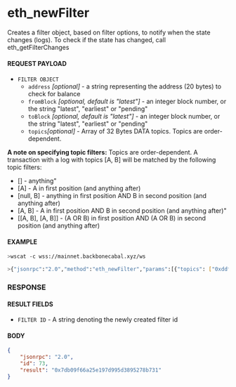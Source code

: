 # eth_newFilter

Creates a filter object, based on filter options, to notify when the state changes (logs). To check if the state has
changed, call eth_getFilterChanges

#### REQUEST PAYLOAD

-   `FILTER OBJECT`
    -   `address` _[optional]_ - a string representing the address (20 bytes) to check for balance
    -   `fromBlock` _[optional, default is "latest"]_ - an integer block number, or the string "latest", "earliest" or
        "pending"
    -   `toBlock` _[optional, default is "latest"]_ - an integer block number, or the string "latest", "earliest" or
        "pending"
    -   `topics`_[optional]_ - Array of 32 Bytes DATA topics. Topics are order-dependent.

**A note on specifying topic filters:** Topics are order-dependent. A transaction with a log with topics [A, B] will be
matched by the following topic filters:

-   [] - anything"
-   [A] - A in first position (and anything after)
-   [null, B] - anything in first position AND B in second position (and anything after)
-   [A, B] - A in first position AND B in second position (and anything after)"
-   \[[A, B], [A, B]] - (A OR B) in first position AND (A OR B) in second position (and anything after)

#### EXAMPLE

```bash
>wscat -c wss://mainnet.backbonecabal.xyz/ws

>{"jsonrpc":"2.0","method":"eth_newFilter","params":[{"topics": ["0xddf252ad1be2c89b69c2b068fc378daa952ba7f163c4a11628f55a4df523b3ef"]}],"id":73}
```

### RESPONSE

#### RESULT FIELDS

-   `FILTER ID` - A string denoting the newly created filter id

#### BODY

```json
{
	"jsonrpc": "2.0",
	"id": 73,
	"result": "0x7db09f66a25e197d995d3895278b731"
}
```
